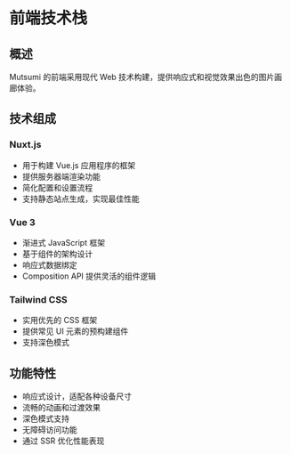 # 前端技术栈

## 概述

Mutsumi 的前端采用现代 Web 技术构建，提供响应式和视觉效果出色的图片画廊体验。

## 技术组成

### Nuxt.js
- 用于构建 Vue.js 应用程序的框架
- 提供服务器端渲染功能
- 简化配置和设置流程
- 支持静态站点生成，实现最佳性能

### Vue 3
- 渐进式 JavaScript 框架
- 基于组件的架构设计
- 响应式数据绑定
- Composition API 提供灵活的组件逻辑

### Tailwind CSS
- 实用优先的 CSS 框架
- 提供常见 UI 元素的预构建组件
- 支持深色模式

## 功能特性

- 响应式设计，适配各种设备尺寸
- 流畅的动画和过渡效果
- 深色模式支持
- 无障碍访问功能
- 通过 SSR 优化性能表现